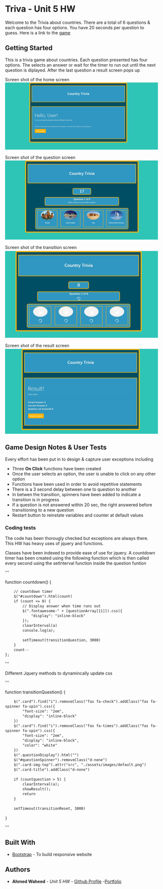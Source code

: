 # Triva - Unit 5 HW

Welcome to the Trivia about countries. There are a total of 6 questions & each question has four options. You have 20 seconds per question to guess. Here is a link to the [game](https://anw1986.github.io/Trivia-Game/)

## Getting Started

This is a trivia game about countries. Each question presented has four options. The selects an answer or wait for the timer to run out until the next question is diplayed. After the last question a result screen pops up

Screen shot of the home screen
![trivia](./assets/images/home-screen.JPG)

Screen shot of the question screen
![trivia](./assets/images/question-screen.JPG)

Screen shot of the transition screen
![trivia](./assets/images/transition-screen.JPG)

Screen shot of the result screen
![trivia](./assets/images/result-screen.JPG)

## Game Design Notes & User Tests

Every effort has been put in to design & capture user exceptions including
* Three **On Click** functions have been created
* Once the user selects an option, the user is unable to click on any other option
* Functions have been used in order to avoid repetitive statements
* There is a 3 second delay between one to question to another
* In betwen the transition, spinners have been added to indicate a transition is in progress
* If a question is not answered within 20 sec, the right answered before transitioning to a new question
* Restart button to reinstate variables and counter at default values

### Coding tests

The code has been thorougly checked but exceptions are always there. This HW has heavy uses of jquery and functions. 

Classes have been indexed to provide ease of use for jquery. A countdown timer has been created using the following function which is then called every second using the setInterval function inside the question funtion

'''
  
function countdown() {

        // countdown timer
        $("#countdown").html(count)
        if (count <= 0) {
            // Display answer when time runs out
            $(".fontawesome-" + [questionArray[11]]).css({
                "display": "inline-block"
            });
            clearInterval(a)
            console.log(a);
           
            setTimeout(transitionQuestion, 3000)
        }
        count--
    };

'''

Different Jquery methods to dynamincally update css

'''
  
  function transitionQuestion() {

        $(".card").find("i").removeClass("fas fa-check").addClass("fas fa-spinner fa-spin").css({
            "font-size": "2em",
            "display": "inline-block"
        })
        $(".card").find("i").removeClass("fas fa-times").addClass("fas fa-spinner fa-spin").css({
            "font-size": "2em",
            "display": "inline-block",
            "color": "white"
        })
        $(".questionDisplay").html("")
        $("#questionSpinner").removeClass("d-none")
        $(".card-img-top").attr("src", "./assets/images/default.png")
        $(".card-title").addClass("d-none")

        if (countquestion > 5) {
            clearInterval(a);
            showResult();
            return
        }

        setTimeout(transitionReset, 3000)

    }

'''


## Built With

* [Bootstrap](https://getbootstrap.com/) - To build responsive website

## Authors

* **Ahmed Waheed** - *Unit 5 HW* - [Github Profile](https://github.com/anw1986) -[Portfolio](https://anw1986.github.io/Basic-Portfolio/)

